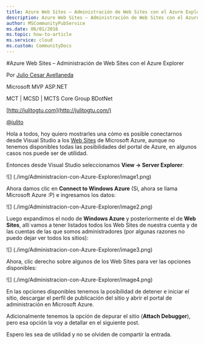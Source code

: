 ```yaml
---
title: Azure Web Sites – Administración de Web Sites con el Azure Explorer
description: Azure Web Sites – Administración de Web Sites con el Azure Explorer
author: MSCommunityPubService
ms.date: 06/01/2016
ms.topic: how-to-article
ms.service: cloud
ms.custom: CommunityDocs
---
```







#Azure Web Sites – Administración de Web Sites con el Azure Explorer

Por [Julio Cesar Avellaneda](http://mvp.microsoft.com/en-us/MVP/Julio%20Cesar%20Avellaneda-4038198)

Microsoft MVP ASP.NET

MCT | MCSD | MCTS
Core Group BDotNet

[http://julitogtu.com](http://julitogtu.com/)

[@julito](https://twitter.com/julitogtu)


Hola a todos, hoy quiero mostrarles una cómo es posible conectarnos
desde Visual Studio a los [Web
Sites](http://www.julitogtu.com/tag/azure-web-sites/) de Microsoft
Azure, aunque no tenemos disponibles todas las posibilidades del portal
de Azure, en algunos casos nos puede ser de utilidad.

Entonces desde Visual Studio seleccionamos **View -&gt; Server
Explorer**:

![] (./img/Administracion-con-Azure-Explorer/image1.png)

Ahora damos clic en **Connect to Windows Azure** (Si, ahora se llama
Microsoft Azure :P) e ingresamos los datos:

![] (./img/Administracion-con-Azure-Explorer/image2.png)

Luego expandimos el nodo de **Windows Azure** y posteriormente el de
**Web Sites**, allí vamos a tener listados todos los Web Sites de
nuestra cuenta y de las cuentas de las que somos administradores (por
algunas razones no puedo dejar ver todos los sitios):

![] (./img/Administracion-con-Azure-Explorer/image3.png)

Ahora, clic derecho sobre algunos de los Web Sites para ver las opciones
disponibles:

![] (./img/Administracion-con-Azure-Explorer/image4.png)

En las opciones disponibles tenemos la posibilidad de detener e iniciar
el sitio, descargar el perfil de publicación del sitio y abrir el portal
de administración en Microsoft Azure.

Adicionalmente tenemos la opción de depurar el sitio (**Attach
Debugger**), pero esa opción la voy a detallar en el siguiente post.

Espero les sea de utilidad y no se olviden de compartir la entrada.


